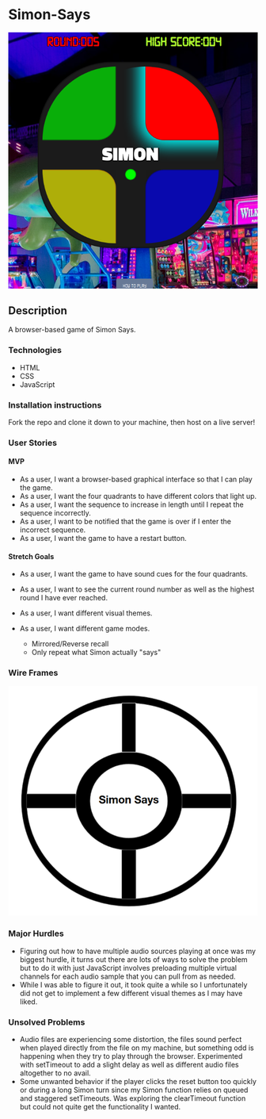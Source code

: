 # Simon-Says

![Simon Says Screenshot](/assets/simon_ss.png)

## Description  

A browser-based game of Simon Says. 

### Technologies

- HTML
- CSS
- JavaScript

### Installation instructions

Fork the repo and clone it down to your machine, then host on a live server!

### User Stories

#### MVP

- As a user, I want a browser-based graphical interface so that I can play the game.
- As a user, I want the four quadrants to have different colors that light up.
- As a user, I want the sequence to increase in length until I repeat the sequence incorrectly.
- As a user, I want to be notified that the game is over if I enter the incorrect sequence.
- As a user, I want the game to have a restart button.

#### Stretch Goals

- As a user, I want the game to have sound cues for the four quadrants.
- As a user, I want to see the current round number as well as the highest round I have ever reached.

- As a user, I want different visual themes.
- As a user, I want different game modes.

  - Mirrored/Reverse recall
  - Only repeat what Simon actually "says"

### Wire Frames

![Simon Says Wireframe](/assets/wire-frame.png)

### Major Hurdles

- Figuring out how to have multiple audio sources playing at once was my biggest hurdle, it turns out there are lots of ways to solve the problem but to do it with just JavaScript involves preloading multiple virtual channels for each audio sample that you can pull from as needed.
- While I was able to figure it out, it took quite a while so I unfortunately did not get to implement a few different visual themes as I may have liked.

### Unsolved Problems

- Audio files are experiencing some distortion, the files sound perfect when played directly from the file on my machine, but something odd is
  happening when they try to play through the browser. Experimented with setTimeout to add a slight delay as well as different audio files altogether to no avail.
- Some unwanted behavior if the player clicks the reset button too quickly or during a long Simon turn since my Simon function relies on queued and staggered setTimeouts. Was exploring the clearTimeout function but could not quite get the functionality I wanted.
